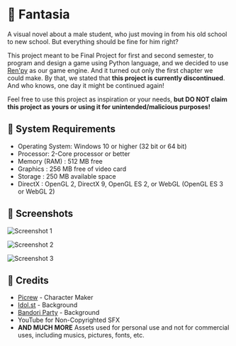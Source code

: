
# 🌸 Fantasia

A visual novel about a male student, who just moving in from his old school to new school. But everything should be fine for him right?

This project meant to be Final Project for first and second semester, to program and design a game using Python language, and we decided to use [Ren'py](https://www.renpy.org/) as our game engine. And it turned out only the first chapter we could make. By that, we stated that **this project is currently discontinued**. And who knows, one day it might be continued again!

Feel free to use this project as inspiration or your needs, __but **DO NOT** claim this project as yours or using it for unintended/malicious purposes!__


## 🔩 System Requirements


- Operating System: Windows 10 or higher (32 bit or 64 bit)
- Processor: 2-Core processor or better
-  Memory (RAM)     : 512 MB free
- Graphics         : 256 MB free of video card
- Storage		    : 250 MB available space
- DirectX		    : OpenGL 2, DirectX 9, OpenGL ES 2, or WebGL (OpenGL ES 3 or WebGL 2)
## 📸 Screenshots

![Screenshot 1](https://r2.e-z.host/a31ff6af-f09e-4f31-8481-1b2fed878788/crxwbar9.png)

![Screenshot 2](https://r2.e-z.host/a31ff6af-f09e-4f31-8481-1b2fed878788/19ms7srr.png)

![Screenshot 3](https://r2.e-z.host/a31ff6af-f09e-4f31-8481-1b2fed878788/we5z9et2.png)

## 🌹 Credits

- [Picrew](https://picrew.me) - Character Maker
- [Idol.st](https://idol.st/backgrounds/sif/) - Background
- [Bandori Party](https://bandori.party/assets/background/) - Background
- YouTube for Non-Copyrighted SFX
- **AND MUCH MORE** Assets used for personal use and not for commercial uses, including musics, pictures, fonts, etc.
